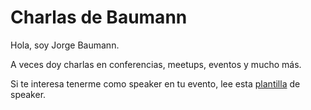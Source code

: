 # Charlas de Baumann

Hola, soy Jorge Baumann.

A veces doy charlas en conferencias, meetups, eventos y mucho más. 

Si te interesa tenerme como speaker en tu evento, lee esta [plantilla](./plantilla.md) de speaker.




